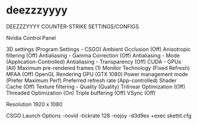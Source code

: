# deezzzyyyy
DEEZZZYYYY COUNTER-STRIKE SETTINGS/CONFIGS

Nvidia Control Panel

3D settings (Program Settings - CSGO)
Ambient Occlusion (Off)
Anisotropic filtering (Off)
Antialiasing - Gamma Correction (Off)
Antialiasing - Mode (Application-Controlled)
Antialiasing - Transparency (Off)
CUDA - GPUs (All)
Maximum pre-rendered frames (1)
Monitor Technology (Fixed Refresh)
MFAA (Off)
OpenGL Rendering GPU (GTX 1080)
Power management mode (Prefer Maximum Perf)
Preferred refresh rate (App-controlled)
Shader Cache (Off)
Texture filtering - Quality (Quality)
Trilinear Optimization (Off)
Threaded Optimization (On)
Triple buffering (Off)
VSync (Off)

Resolution
1920 x 1080

CSGO Launch Options
-novid -tickrate 128 -nojoy -d3d9ex +exec skettit.cfg
